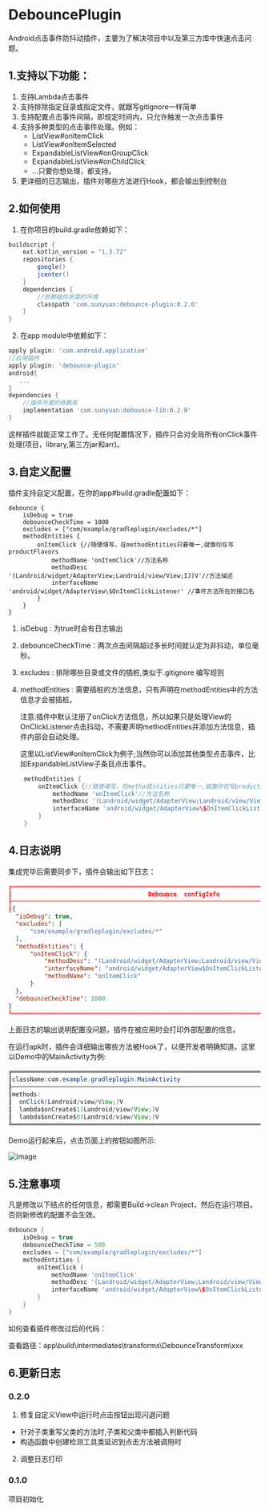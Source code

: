 # DebouncePlugin

Android点击事件防抖动插件，主要为了解决项目中以及第三方库中快速点击问题。

## 1.支持以下功能：

1. 支持Lambda点击事件
2. 支持排除指定目录或指定文件，就跟写gitignore一样简单
3. 支持配置点击事件间隔，即规定时间内，只允许触发一次点击事件
4. 支持多种类型的点击事件处理。例如：
   - ListView#onItemClick
   - ListView#onItemSelected
   - ExpandableListView#onGroupClick
   - ExpandableListView#onChildClick
   - ...只要你想处理，都支持。
5. 更详细的日志输出，插件对哪些方法进行Hook，都会输出到控制台

## 2.如何使用

1. 在你项目的build.gradle依赖如下：

```groovy
buildscript {
    ext.kotlin_version = "1.3.72"
    repositories {
        google()
        jcenter()
    }
    dependencies {
        //依赖插件所需的环境
        classpath 'com.sunyuan:debounce-plugin:0.2.0'
    }
}
```

2. 在app module中依赖如下：

```groovy
apply plugin: 'com.android.application'
//应用插件
apply plugin: 'debounce-plugin'
android{
   ...
}
dependencies {
    //插件所需的依赖库
    implementation 'com.sunyuan:debounce-lib:0.2.0'
}
```

这样插件就能正常工作了。无任何配置情况下，插件只会对全局所有onClick事件处理(项目，library,第三方jar和arr)。

## 3.自定义配置

插件支持自定义配置，在你的app#build.gradle配置如下：

```
debounce {
    isDebug = true
    debounceCheckTime = 1000
    excludes = ["com/example/gradleplugin/excludes/*"]
    methodEntities {
        onItemClick {//随便填写，在methodEntities只要唯一,就像你在写productFlavors
            methodName 'onItemClick'//方法名称
            methodDesc '(Landroid/widget/AdapterView;Landroid/view/View;IJ)V'//方法描述
            interfaceName 'android/widget/AdapterView\$OnItemClickListener' //事件方法所在的接口名
        }
    }
}
```

1. isDebug : 为true时会有日志输出

2. debounceCheckTime：两次点击间隔超过多长时间就认定为非抖动，单位毫秒。

3. excludes : 排除哪些目录或文件的插桩,类似于.gitignore 编写规则

4. methodEntities : 需要插桩的方法信息，只有声明在methodEntities中的方法信息才会被插桩。

   注意:插件中默认注册了onClick方法信息，所以如果只是处理View的OnClickListener点击抖动，不需要声明methodEntities并添加方法信息，插件内部会自动处理。

   这里以ListView#onItemClick为例子;当然你可以添加其他类型点击事件，比如ExpandableListView子条目点击事件。

   ```groovy
    methodEntities {
        onItemClick {//随便填写，在methodEntities只要唯一,就像你在写productFlavors
            methodName 'onItemClick'//方法名称
            methodDesc '(Landroid/widget/AdapterView;Landroid/view/View;IJ)V'//方法描述
            interfaceName 'android/widget/AdapterView\$OnItemClickListener' //事件方法所在的接口名
        }
    }
   ```

## 4.日志说明

集成完毕后需要同步下，插件会输出如下日志：

  ```json
╔═══════════════════════════════════════════════════════════════════════════════════════════════════
║                                      Debounce  configInfo
╟───────────────────────────────────────────────────────────────────────────────────────────────────
║{
    "isDebug": true,
    "excludes": [
        "com/example/gradleplugin/excludes/*"
    ],
    "methodEntities": {
        "onItemClick": {
            "methodDesc": "(Landroid/widget/AdapterView;Landroid/view/View;IJ)V",
            "interfaceName": "android/widget/AdapterView$OnItemClickListener",
            "methodName": "onItemClick"
        }
    },
    "debounceCheckTime": 1000
}
╚═══════════════════════════════════════════════════════════════════════════════════════════════════
  ```

上面日志的输出说明配置没问题，插件在被应用时会打印外部配置的信息。

在运行apk时，插件会详细输出哪些方法被Hook了，以便开发者明确知道。这里以Demo中的MainActivity为例:

```java
╔═══════════════════════════════════════════════════════════════════════════════════════════════════
║className:com.example.gradleplugin.MainActivity
╟───────────────────────────────────────────────────────────────────────────────────────────────────
║methods:
║  onClick(Landroid/view/View;)V
║  lambda$onCreate$1(Landroid/view/View;)V
║  lambda$onCreate$0(Landroid/view/View;)V
╚═══════════════════════════════════════════════════════════════════════════════════════════════════
```

Demo运行起来后，点击页面上的按钮如图所示:

![image](http://r.photo.store.qq.com/psc?/V11vVsP84HfNn2/TmEUgtj9EK6.7V8ajmQrEHwzT8YotqNEgu1N5WPDip2LMqoM8Xipg9urk.bEAikWjUywEFmUdVdl.lDhqM3vvsyRsDBp769M6AevZxBzOtk!/r)

## 5.注意事项

凡是修改以下结点的任何信息，都需要Build->clean Project，然后在运行项目。否则新修改的配置不会生效。

```groovy
debounce {
    isDebug = true
    debounceCheckTime = 500
    excludes = ["com/example/gradleplugin/excludes/*"]
    methodEntities {
        onItemClick {
            methodName 'onItemClick'
            methodDesc '(Landroid/widget/AdapterView;Landroid/view/View;IJ)V'
            interfaceName 'android/widget/AdapterView\$OnItemClickListener'
        }
    }
}
```

如何查看插件修改过后的代码：

查看路径：app\build\intermediates\transforms\DebounceTransform\xxx

## 6.更新日志

### 0.2.0

1. 修复自定义View中运行时点击按钮出现闪退问题

 - 针对子类重写父类的方法时,子类和父类中都插入判断代码
 - 构造函数中创建检测工具类延迟到点击方法被调用时

2. 调整日志打印

### 0.1.0

项目初始化